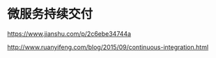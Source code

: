 # 微服务持续交付

https://www.jianshu.com/p/2c6ebe34744a

http://www.ruanyifeng.com/blog/2015/09/continuous-integration.html
